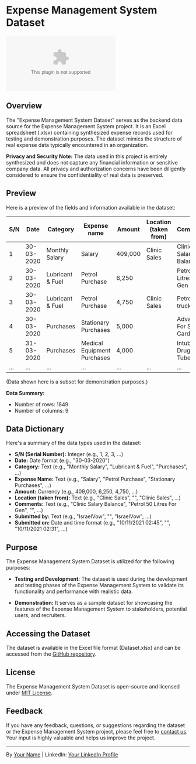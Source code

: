 # Expense Management System Dataset

![Expense Management System](https://github.com/IsraelVow/Expense-Management-System-VBA-Excel-Project-/blob/main/Dataset.xlsx)

## Overview

The "Expense Management System Dataset" serves as the backend data source for the Expense Management System project. It is an Excel spreadsheet (.xlsx) containing synthesized expense records used for testing and demonstration purposes. The dataset mimics the structure of real expense data typically encountered in an organization.

**Privacy and Security Note:** The data used in this project is entirely synthesized and does not capture any financial information or sensitive company data. All privacy and authorization concerns have been diligently considered to ensure the confidentiality of real data is preserved.

## Preview

Here is a preview of the fields and information available in the dataset:

| S/N | Date       | Category              | Expense name             | Amount  | Location (taken from) | Comments                   | Submitted by | Submitted on         |
|-----|------------|-----------------------|--------------------------|---------|-----------------------|----------------------------|--------------|----------------------|
| 1   | 30-03-2020 | Monthly Salary        | Salary                   | 409,000 | Clinic Sales          | Clinic Salary Balance       | IsraelVow    | 10/11/2021 02:45     |
| 2   | 30-03-2020 | Lubricant & Fuel      | Petrol Purchase          | 6,250   |                       | Petrol 50 Litres For Gen    |              |                      |
| 3   | 30-03-2020 | Lubricant & Fuel      | Petrol Purchase          | 4,750   | Clinic Sales          | Petrol in truck             | IsraelVow    | 10/11/2021 02:31     |
| 4   | 30-03-2020 | Purchases             | Stationary Purchases     | 5,000   |                       | Advance For Staff ID Cards  |              |                      |
| 5   | 31-03-2020 | Purchases             | Medical Equipment Purchases | 4,000 |                       | Intubation Drugs and Tube   |              |                      |
| ... | ...        | ...                   | ...                      | ...     | ...                   | ...                        | ...          | ...                  |

(Data shown here is a subset for demonstration purposes.)

**Data Summary:**
- Number of rows: 1849
- Number of columns: 9

## Data Dictionary

Here's a summary of the data types used in the dataset:

- **S/N (Serial Number):** Integer (e.g., 1, 2, 3, ...)
- **Date:** Date format (e.g., "30-03-2020")
- **Category:** Text (e.g., "Monthly Salary", "Lubricant & Fuel", "Purchases", ...)
- **Expense Name:** Text (e.g., "Salary", "Petrol Purchase", "Stationary Purchases", ...)
- **Amount:** Currency (e.g., 409,000, 6,250, 4,750, ...)
- **Location (taken from):** Text (e.g., "Clinic Sales", "", "Clinic Sales", ...)
- **Comments:** Text (e.g., "Clinic Salary Balance", "Petrol 50 Litres For Gen", "", ...)
- **Submitted by:** Text (e.g., "IsraelVow", "", "IsraelVow", ...)
- **Submitted on:** Date and time format (e.g., "10/11/2021 02:45", "", "10/11/2021 02:31", ...)

## Purpose

The Expense Management System Dataset is utilized for the following purposes:

- **Testing and Development:** The dataset is used during the development and testing phases of the Expense Management System to validate its functionality and performance with realistic data.

- **Demonstration:** It serves as a sample dataset for showcasing the features of the Expense Management System to stakeholders, potential users, and recruiters.

## Accessing the Dataset

The dataset is available in the Excel file format (Dataset.xlsx) and can be accessed from the [GitHub repository](https://github.com/IsraelVow/Expense-Management-System-VBA-Excel-Project-/blob/main/Dataset.xlsx).

## License

The Expense Management System Dataset is open-source and licensed under [MIT License](link-to-license).

## Feedback

If you have any feedback, questions, or suggestions regarding the dataset or the Expense Management System project, please feel free to [contact us](mailto:email@example.com). Your input is highly valuable and helps us improve the project.

---

By [Your Name](link-to-github-profile) | LinkedIn: [Your LinkedIn Profile](link-to-linkedin-profile)